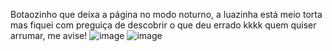 Botaozinho que deixa a página no modo noturno, a luazinha está meio torta mas fiquei com preguiça de descobrir o que deu errado kkkk quem quiser arrumar, me avise! ![image](https://github.com/mari-tza/desafio-100-dias-Js/assets/126166336/ca756cea-ef8e-4139-88f2-6269679c239c)
![image](https://github.com/mari-tza/desafio-100-dias-Js/assets/126166336/745ab782-de13-435b-9af9-a311de1351a1)

